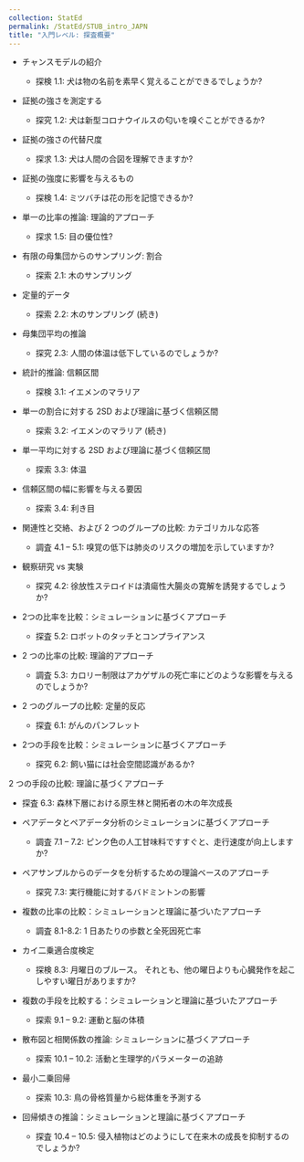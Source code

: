 ```yaml
---
collection: StatEd
permalink: /StatEd/STUB_intro_JAPN
title: "入門レベル: 探査概要"
---
```


* チャンスモデルの紹介
  * 探検 1.1: 犬は物の名前を素早く覚えることができるでしょうか?

* 証拠の強さを測定する
  * 探究 1.2: 犬は新型コロナウイルスの匂いを嗅ぐことができるか?

* 証拠の強さの代替尺度
  * 探求 1.3: 犬は人間の合図を理解できますか?

* 証拠の強度に影響を与えるもの
  * 探検 1.4: ミツバチは花の形を記憶できるか?

* 単一の比率の推論: 理論的アプローチ
  * 探求 1.5: 目の優位性?

* 有限の母集団からのサンプリング: 割合
  * 探索 2.1: 木のサンプリング

* 定量的データ
  * 探索 2.2: 木のサンプリング (続き)

* 母集団平均の推論
  * 探究 2.3: 人間の体温は低下しているのでしょうか?

* 統計的推論: 信頼区間
  * 探検 3.1: イエメンのマラリア

* 単一の割合に対する 2SD および理論に基づく信頼区間
  * 探索 3.2: イエメンのマラリア (続き)

* 単一平均に対する 2SD および理論に基づく信頼区間
  * 探索 3.3: 体温

* 信頼区間の幅に影響を与える要因
  * 探索 3.4: 利き目

* 関連性と交絡、および 2 つのグループの比較: カテゴリカルな応答
  * 調査 4.1 – 5.1: 嗅覚の低下は肺炎のリスクの増加を示していますか?

* 観察研究 vs 実験
  * 探究 4.2: 徐放性ステロイドは潰瘍性大腸炎の寛解を誘発するでしょうか?

* 2つの比率を比較：シミュレーションに基づくアプローチ
  * 探査  5.2: ロボットのタッチとコンプライアンス

* 2 つの比率の比較: 理論的アプローチ
  * 調査 5.3: カロリー制限はアカゲザルの死亡率にどのような影響を与えるのでしょうか?

* 2 つのグループの比較: 定量的反応
  * 探査  6.1: がんのパンフレット

* 2つの手段を比較：シミュレーションに基づくアプローチ
  * 探究 6.2: 飼い猫には社会空間認識があるか?

2 つの手段の比較: 理論に基づくアプローチ
  * 探査 6.3: 森林下層における原生林と開拓者の木の年次成長

* ペアデータとペアデータ分析のシミュレーションに基づくアプローチ
  * 調査 7.1 – 7.2: ピンク色の人工甘味料ですすぐと、走行速度が向上しますか?

* ペアサンプルからのデータを分析するための理論ベースのアプローチ
  * 探究 7.3: 実行機能に対するバドミントンの影響

* 複数の比率の比較：シミュレーションと理論に基づいたアプローチ
  * 調査 8.1-8.2: 1 日あたりの歩数と全死因死亡率

* カイ二乗適合度検定
  * 探検 8.3: 月曜日のブルース。 それとも、他の曜日よりも心臓発作を起こしやすい曜日がありますか?

* 複数の手段を比較する：シミュレーションと理論に基づいたアプローチ
  * 探索 9.1 – 9.2: 運動と脳の体積

* 散布図と相関係数の推論: シミュレーションに基づくアプローチ
  * 探索 10.1 – 10.2: 活動と生理学的パラメーターの追跡

* 最小二乗回帰
  * 探索 10.3: 鳥の骨格質量から総体重を予測する

* 回帰傾きの推論：シミュレーションと理論に基づくアプローチ
  * 探査 10.4 – 10.5: 侵入植物はどのようにして在来木の成長を抑制するのでしょうか?
